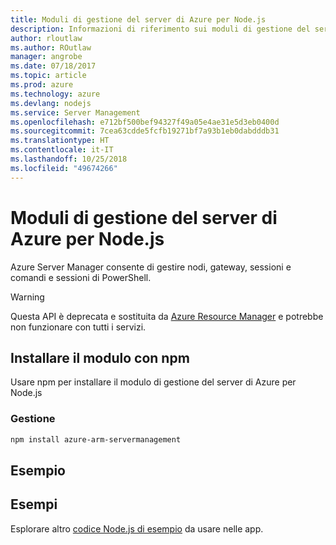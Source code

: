 ```yaml
---
title: Moduli di gestione del server di Azure per Node.js
description: Informazioni di riferimento sui moduli di gestione del server di Azure per Node.js
author: rloutlaw
ms.author: ROutlaw
manager: angrobe
ms.date: 07/18/2017
ms.topic: article
ms.prod: azure
ms.technology: azure
ms.devlang: nodejs
ms.service: Server Management
ms.openlocfilehash: e712bf500bef94327f49a05e4ae31e5d3eb0400d
ms.sourcegitcommit: 7cea63cdde5fcfb19271bf7a93b1eb0dabdddb31
ms.translationtype: HT
ms.contentlocale: it-IT
ms.lasthandoff: 10/25/2018
ms.locfileid: "49674266"
---
```

# <a name="azure-server-management-modules-for-nodejs"></a>Moduli di gestione del server di Azure per Node.js

Azure Server Manager consente di gestire nodi, gateway, sessioni e comandi e sessioni di PowerShell.

> [!WARNING]
> Questa API è deprecata e sostituita da [Azure Resource Manager](/javascript/api/overview/azure/resources) e potrebbe non funzionare con tutti i servizi.

## <a name="install-the-module-with-npm"></a>Installare il modulo con npm

Usare npm per installare il modulo di gestione del server di Azure per Node.js

### <a name="management"></a>Gestione

```bash
npm install azure-arm-servermanagement
```

## <a name="example"></a>Esempio

## <a name="samples"></a>Esempi

Esplorare altro [codice Node.js di esempio](https://azure.microsoft.com/resources/samples/?platform=nodejs) da usare nelle app.